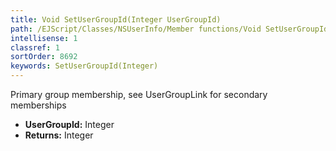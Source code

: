 ```yaml
---
title: Void SetUserGroupId(Integer UserGroupId)
path: /EJScript/Classes/NSUserInfo/Member functions/Void SetUserGroupId(Integer p_0)
intellisense: 1
classref: 1
sortOrder: 8692
keywords: SetUserGroupId(Integer)
---
```



Primary group membership, see UserGroupLink for secondary memberships



* **UserGroupId:** Integer
* **Returns:** Integer


